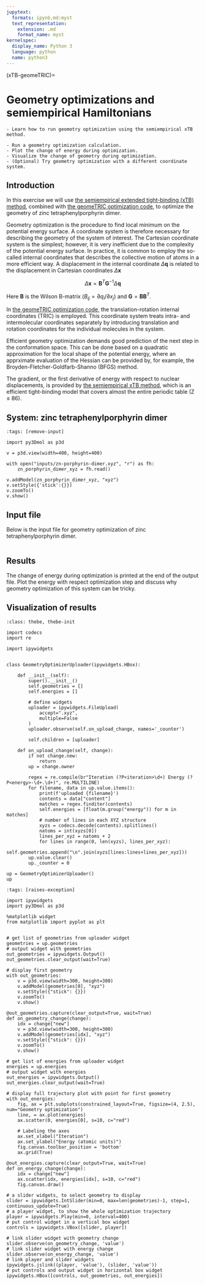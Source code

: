 ```yaml
---
jupytext:
  formats: ipynb,md:myst
  text_representation:
    extension: .md
    format_name: myst
kernelspec:
  display_name: Python 3
  language: python
  name: python3
---
```


(xTB-geomeTRIC)=

# Geometry optimizations and semiempirical Hamiltonians

```{objectives}
- Learn how to run geometry optimization using the semiempirical xTB method.
```

```{keypoints}
- Run a geometry optimization calculation.
- Plot the change of energy during optimization.
- Visualize the change of geometry during optimization.
- (Optional) Try geometry optimization with a different coordinate system.
```

## Introduction

In this exercise we will use [the semiempirical extended tight-binding (xTB)
method](https://onlinelibrary.wiley.com/doi/10.1002/wcms.1493),
combined with [the geomeTRIC optimization code](https://aip.scitation.org/doi/10.1063/1.4952956),
to optimize the geometry of zinc tetraphenylporphyrin dimer.

Geometry optimization is the procedure to find local minimum on the potential 
energy surface. A coordinate system is therefore necessary for describing the
geometry of the system of interest. The Cartesian coordinate system is the 
simplest; however, it is very inefficient due to the complexity of the potential
energy surface. In practice, it is common to employ the so-called internal coordinates
that describes the collective motion of atoms in a more efficient way. A displacement
in the internal coordinate $\Delta \mathbf{q}$ is related to the displacement in
Cartesian coordinates $\Delta \mathbf{x}$

$$
\Delta \mathbf{x} = \mathbf{B}^T \mathbf{G}^{-1} \Delta \mathbf{q}
$$

Here $\mathbf{B}$ is the Wilson B-matrix ($B_{ij} = \partial q_i / \partial x_j$)
and $\mathbf{G} = \mathbf{B} \mathbf{B}^T$.

In [the geomeTRIC optimization code](https://aip.scitation.org/doi/10.1063/1.4952956),
the translation-rotation internal coordinates
(TRIC) is employed. This coordinate system treats intra- and intermolecular 
coordinates separately by introducing translation and rotation coordinates
for the individual molecules in the system.

Efficient geometry optimization demands good prediction of the next step in the 
conformation space. This can be done based on a quadratic approximation for the local
shape of the potential energy, where an apprximate evaluation of the Hessian can be
provided by, for example, the Broyden-Fletcher-Goldfarb-Shanno (BFGS) method.

The gradient, or the first derivative of energy with respect to nuclear displacements,
is provided by [the semiempirical xTB method](https://onlinelibrary.wiley.com/doi/10.1002/wcms.1493),
which is an efficient tight-binding model
that covers almost the entire periodic table (Z $\le$ 86).

## System: zinc tetraphenylporphyrin dimer

```{code-cell} ipython3
:tags: [remove-input]

import py3Dmol as p3d

v = p3d.view(width=400, height=400)

with open("inputs/zn-porphyrin-dimer.xyz", "r") as fh:
    zn_porphyrin_dimer_xyz = fh.read()

v.addModel(zn_porphyrin_dimer_xyz, "xyz")
v.setStyle({'stick':{}})
v.zoomTo()
v.show()
```

## Input file

Below is the input file for geometry optimization of zinc tetraphenylporphyrin dimer.

```{literalinclude} inputs/zn-porphyrin-dimer.inp
```

## Results

The change of energy during optimization is printed at the end of the output file.
Plot the energy with respect optimization step and discuss why geometry optimization
of this system can be tricky.

## Visualization of results

```{code-cell} ipython3
:class: thebe, thebe-init

import codecs
import re

import ipywidgets


class GeometryOptimizerUploader(ipywidgets.HBox):
    
    def __init__(self):
        super().__init__()
        self.geometries = []
        self.energies = []
        
        # define widgets
        uploader = ipywidgets.FileUpload(
            accept=".xyz",
            multiple=False
        )
        uploader.observe(self.on_upload_change, names='_counter')
        
        self.children = [uploader]

    def on_upload_change(self, change):
        if not change.new:
            return
        up = change.owner
        
        regex = re.compile(br"Iteration (?P<iteration>\d+) Energy (?P<energy>-\d+.\d+)", re.MULTILINE)
        for filename, data in up.value.items():
            print(f'uploaded {filename}')
            contents = data["content"]
            matches = regex.finditer(contents)
            self.energies = [float(m.group("energy")) for m in matches]
            # number of lines in each XYZ structure
            xyzs = codecs.decode(contents).splitlines()
            natoms = int(xyzs[0])
            lines_per_xyz = natoms + 2
            for lines in range(0, len(xyzs), lines_per_xyz):
                self.geometries.append("\n".join(xyzs[lines:lines+lines_per_xyz]))
        up.value.clear()
        up._counter = 0

up = GeometryOptimizerUploader()
up
```

```{code-cell} ipython3
:tags: [raises-exception]

import ipywidgets
import py3Dmol as p3d

%matplotlib widget
from matplotlib import pyplot as plt


# get list of geometries from uploader widget
geometries = up.geometries
# output widget with geometries
out_geometries = ipywidgets.Output()
out_geometries.clear_output(wait=True)

# display first geometry
with out_geometries:
    v = p3d.view(width=300, height=300)
    v.addModel(geometries[0], "xyz")
    v.setStyle({"stick": {}})
    v.zoomTo()
    v.show()
    
@out_geometries.capture(clear_output=True, wait=True)
def on_geometry_change(change):
    idx = change["new"]
    v = p3d.view(width=300, height=300)
    v.addModel(geometries[idx], "xyz")
    v.setStyle({"stick": {}})
    v.zoomTo()
    v.show()

# get list of energies from uploader widget
energies = up.energies
# output widget with energies
out_energies = ipywidgets.Output()
out_energies.clear_output(wait=True)

# display full trajectory plot with point for first geometry
with out_energies:
    fig, ax = plt.subplots(constrained_layout=True, figsize=(4, 2.5), num="Geometry optimization")
    line, = ax.plot(energies)
    ax.scatter(0, energies[0], s=10, c="red")

    # Labeling the axes
    ax.set_xlabel("Iteration")
    ax.set_ylabel("Energy (atomic units)")
    fig.canvas.toolbar_position = 'bottom'
    ax.grid(True)

@out_energies.capture(clear_output=True, wait=True)
def on_energy_change(change):
    idx = change["new"]
    ax.scatter(idx, energies[idx], s=10, c="red")
    fig.canvas.draw()
    
# a slider widgets, to select geometry to display
slider = ipywidgets.IntSlider(min=0, max=len(geometries)-1, step=1, continuous_update=True)
# a player widget, to show the whole optimization trajectory
player = ipywidgets.Play(min=0, interval=400)
# put control widget in a vertical box widget
controls = ipywidgets.VBox([slider, player])

# link slider widget with geometry change
slider.observe(on_geometry_change, 'value')
# link slider widget with energy change
slider.observe(on_energy_change, 'value')
# link player and slider widgets
ipywidgets.jslink((player, 'value'), (slider, 'value'))
# put controls and output widget in horizontal box widget
ipywidgets.HBox([controls, out_geometries, out_energies])
```
